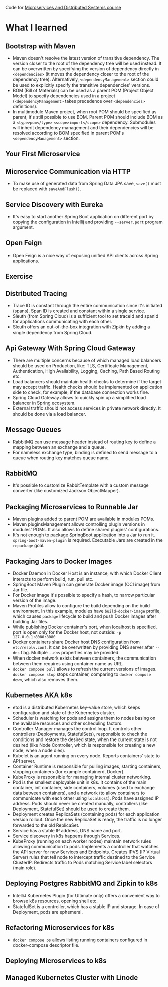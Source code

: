 Code for [Microservices and Distributed Systems course](https://app.amigoscode.com/p/microservices)

# What I learned

## Bootstrap with Maven

- Maven doesn't resolve the latest version of transitive dependency. The version closer to the root of the dependency
  tree will be used instead. It can be overwritten by specifying the version of dependency directly
  in `<dependencies>` (it moves the dependency closer to the root of the dependency tree).
  Alternatively, `<dependencyManagement>` section could be used to explicitly specify the transitive dependencies'
  versions.
- BOM (Bill of Materials) can be used as a parent POM (Project Object Model) to specify dependencies used in a
  project (`<dependencyManagement>` takes precedence over `<dependencies>` definitions).
- In multimodule Maven project, when root POM should be specified as parent, it's still possible
  to use BOM. Parent POM should include BOM as a `<type>pom</type>` `<scope>import</scope>` dependency. Submodules will
  inherit dependency management and their dependencies will be resolved according to BOM specified in parent
  POM's `<dependencyManagement>` section.

## Your First Microservice

## Microservice Communication via HTTP

- To make use of generated data from Spring Data JPA save, `save()` must be replaced with `saveAndFlush()`.

## Service Discovery with Eureka

- It's easy to start another Spring Boot application on different port by copying the configuration in Intellij and
  providing `--server.port` program argument.

## Open Feign

- Open Feign is a nice way of exposing unified API clients across Spring applications.

## Exercise

## Distributed Tracing

- Trace ID is constant through the entire communication since it's initiated (spans). Span ID is created and constant
  within a single service.
- Sleuth (from Spring Cloud) is a sufficient tool to set traceId and spanId for applications communicating with each
  other.
- Sleuth offers an out-of-the-box integration with Zipkin by adding a single dependency from Spring Cloud.

## Api Gateway With Spring Cloud Gateway

- There are multiple concerns because of which managed load balancers should be used on Production, like: TLS,
  Certificate Management, Authentication, High Availability, Logging, Caching, Path Based Routing etc.
- Load balancers should maintain health checks to determine if the target may accept traffic. Health checks should be
  implemented on application side to check, for example, if the database connection works fine.
- Spring Cloud Gateway allows to quickly spin up a simplified load balancer in Spring ecosystem.
- External traffic should not access services in private network directly. It should be done via a load balancer.

## Message Queues

- RabbitMQ can use message header instead of routing key to define a mapping between an exchange and a queue.
- For nameless exchange type, binding is defined to send message to a queue when routing key matches queue name.

## RabbitMQ

- It's possible to customize RabbitTemplate with a custom message converter (like customized Jackson ObjectMapper).

## Packaging Microservices to Runnable Jar

- Maven plugins added to parent POM are available in modules POMs.
- Maven pluginsManagement allows controlling plugin versions in modules' POMs. It also allows to define shared plugins'
  configurations.
- It's not enough to package SpringBoot application into a Jar to run it. `spring-boot-maven-plugin` is required.
  Executable Jars are created in the `repackage` goal.

## Packaging Jars to Docker Images

- Docker Daemon in Docker Host is an instance, with which Docker Client interacts to perform build, run, pull etc.
- SpringBoot Maven Plugin can generate Docker image (OCI image) from Jar file.
- For Docker image it's possible to specify a hash, to narrow particular version of the image.
- Maven Profiles allow to configure the build depending on the build environment. In this example, modules
  have `build-docker-image` profile, which causes `package` lifecycle to build and push Docker images after building Jar
  files.
- While publishing Docker container's port, when localhost is specified, port is open only for the Docker host, not
  outside: `-p 127.0.0.1:8080:8080`
- Docker containers share Docker host DNS configuration from `etc/resolv.conf`. It can be overwritten by providing DNS
  server after `--dns` flag. Multiple `--dns` properties may be provided.
- When docker network exists between containers, the communication between them requires using container name as URL.
- `docker compose pull` allows to refresh the current versions of images. `docker compose stop` stops container,
  comparing to `docker compose down`, which also removes them.

## Kubernetes AKA k8s

- etcd is a distributed Kubernetes key-value store, which keeps configuration and state of the Kubernetes cluster.
- Scheduler is watching for pods and assigns them to nodes basing on the available resources and other scheduling
  factors.
- Controller Manager manages the control loop. It controls other controllers (Deployments, StatefulSets), responsible to
  check the conditions and restore the desired state, when the current state is not desired (like Node
  Controller, which is responsible for creating a new node, when a node dies).
- Kubelet is an agent running on every node. Reports containers' state to API server.
- Container Runtime is responsible for pulling images, starting containers, stopping containers (for example
  containerd, Docker).
- KubeProxy is responsible for managing internal cluster networking.
- Pod is the smallest deployable unit in k8s. It contains of the main container, init container, side containers,
  volumes (used to exchange data between containers), and a network (to allow containers to communicate with each other
  using `localhost`). Pods have assigned IP address. Pods should never be created manually, controllers (like
  Deployment, StatefulSet) should be used to create them.
- Deployment creates ReplicaSets (containing pods) for each application version rollout. Once the new ReplicaSet is
  ready, the traffic is no longer forwarded to the old ReplicaSet.
- Service has a stable IP address, DNS name and port.
- Service discovery in k8s happens through Services.
- KubeProxy (running on each worker nodes) maintain network rules allowing communication to pods. Implements a
  controller that watches the API server for new Services and Endpoints. Creates IPVS (IP Virtual Server) rules that
  tell node to intercept traffic destined to the Service ClusterIP. Redirects traffic to Pods matching Service label
  selectors (main role).

## Deploying Postgres RabbitMQ and Zipkin to k8s

- IntelliJ Kubernetes Plugin (for Ultimate only) offers a convenient way to browse k8s resources, opening shell etc.
- StatefulSet is a controller, which has a stable IP and storage. In case of Deployment, pods are ephemeral.

## Refactoring Microservices for k8s

- `docker compose ps` allows listing running containers configured in docker-compose descriptor file.

## Deploying Microservices to k8s

## Managed Kubernetes Cluster with Linode
